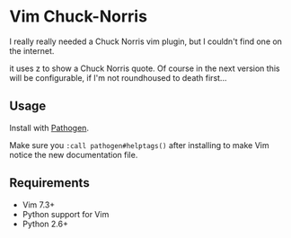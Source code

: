Vim Chuck-Norris
================

I really really needed a Chuck Norris vim plugin, but I couldn't find one on
the internet.

it uses <leader>z to show a Chuck Norris quote.
Of course in the next version this will be configurable, if I'm not roundhoused
to death first... 


Usage
-----

Install with [Pathogen](http://www.vim.org/scripts/script.php?script_id=2332).

Make sure you `:call pathogen#helptags()` after installing to make Vim notice
the new documentation file.

Requirements
------------

* Vim 7.3+
* Python support for Vim
* Python 2.6+

